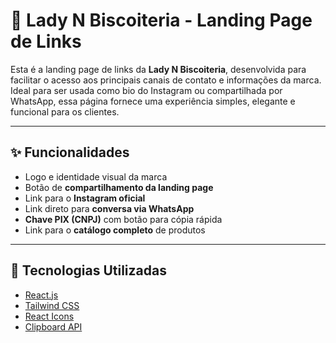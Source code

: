 # 🍪 Lady N Biscoiteria - Landing Page de Links

Esta é a landing page de links da **Lady N Biscoiteria**, desenvolvida para facilitar o acesso aos principais canais de contato e informações da marca. Ideal para ser usada como bio do Instagram ou compartilhada por WhatsApp, essa página fornece uma experiência simples, elegante e funcional para os clientes.

---

## ✨ Funcionalidades

- Logo e identidade visual da marca
- Botão de **compartilhamento da landing page**
- Link para o **Instagram oficial**
- Link direto para **conversa via WhatsApp**
- **Chave PIX (CNPJ)** com botão para cópia rápida
- Link para o **catálogo completo** de produtos

---

## 📱 Tecnologias Utilizadas

- [React.js](https://reactjs.org/)
- [Tailwind CSS](https://tailwindcss.com/)
- [React Icons](https://react-icons.github.io/react-icons/)
- [Clipboard API](https://developer.mozilla.org/en-US/docs/Web/API/Clipboard_API)